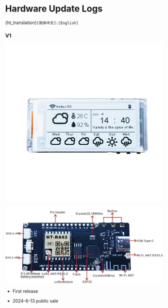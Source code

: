 # Hardware Update Logs
{ht_translation}`[简体中文]:[English]`

### V1

![](img/V1.png)

![](img/01.png)

- First release

- 2024-6-13 public sale

  
